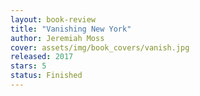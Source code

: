 ```yaml
---
layout: book-review
title: "Vanishing New York"
author: Jeremiah Moss
cover: assets/img/book_covers/vanish.jpg
released: 2017
stars: 5
status: Finished
---
```

